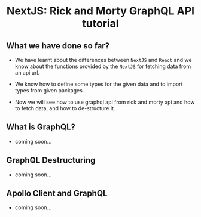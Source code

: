 <div align=center>
    <h1>NextJS: Rick and Morty GraphQL API tutorial</h1>
</div>

## What we have done so far?

- We have learnt about the differences between `NextJS` and `React` and we know about the functions provided by the `NextJS` for fetching data from an api url.

- We know how to define some types for the given data and to import types from given packages.

- Now we will see how to use graphql api from rick and morty api and how to fetch data, and how to de-structure it.

## What is GraphQL?

- coming soon...

## GraphQL Destructuring

- coming soon...

## Apollo Client and GraphQL

- coming soon...
